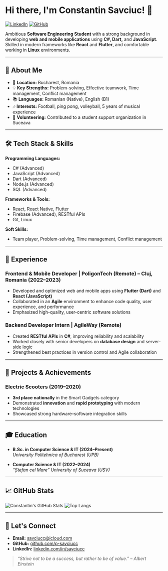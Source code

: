 # Hi there, I'm **Constantin Savciuc**! 👋

[![LinkedIn](https://img.shields.io/badge/LinkedIn-blue?style=for-the-badge&logo=linkedin)](https://www.linkedin.com/in/savciucc)
[![GitHub](https://img.shields.io/badge/GitHub-000?style=for-the-badge&logo=github)](https://github.com/p-savciucc)

Ambitious **Software Engineering Student** with a strong background in developing **web and mobile applications** using **C#, Dart,** and **JavaScript**. Skilled in modern frameworks like **React** and **Flutter**, and comfortable working in **Linux** environments.

---

## 🚀 About Me

- 📍 **Location:** Bucharest, Romania
- 💡 **Key Strengths:** Problem-solving, Effective teamwork, Time management, Conflict management
- 📚 **Languages:** Romanian (Native), English (B1)
- 🎶 **Interests:** Football, ping pong, volleyball, 5 years of musical experience
- 🤝 **Volunteering:** Contributed to a student support organization in Suceava

---

## 🛠 Tech Stack & Skills

**Programming Languages:**  
- C# (Advanced)  
- JavaScript (Advanced)  
- Dart (Advanced)  
- Node.js (Advanced)  
- SQL (Advanced)  

**Frameworks & Tools:**  
- React, React Native, Flutter  
- Firebase (Advanced), RESTful APIs  
- Git, Linux  

**Soft Skills:**  
- Team player, Problem-solving, Time management, Conflict management

---

## 💼 Experience

### Frontend & Mobile Developer | PoligonTech (Remote) – Cluj, Romania (2022–2023)
- Developed and optimized web and mobile apps using **Flutter (Dart)** and **React (JavaScript)**
- Collaborated in an **Agile** environment to enhance code quality, user experience, and performance
- Emphasized high-quality, user-centric software solutions

### Backend Developer Intern | AgileWay (Remote)
- Created **RESTful APIs** in **C#**, improving reliability and scalability
- Worked closely with senior developers on **database design** and server-side logic
- Strengthened best practices in version control and Agile collaboration

---

## 🎯 Projects & Achievements

### Electric Scooters (2019–2020)
- **3rd place nationally** in the Smart Gadgets category
- Demonstrated **innovation** and **rapid prototyping** with modern technologies
- Showcased strong hardware–software integration skills

---

## 🎓 Education

- **B.Sc. in Computer Science & IT (2024–Present)**  
  *University Politehnica of Bucharest (UPB)*

- **Computer Science & IT (2022–2024)**  
  *“Ștefan cel Mare” University of Suceava (USV)*

---

## 📈 GitHub Stats

![Constantin's GitHub Stats](https://github-readme-stats.vercel.app/api?username=p-savciucc&show_icons=true&theme=tokyonight)
![Top Langs](https://github-readme-stats.vercel.app/api/top-langs/?username=p-savciucc&layout=compact&theme=tokyonight)

---

## 🤝 Let's Connect
- **Email:** [savciucc@icloud.com](mailto:savciucc@icloud.com)
- **GitHub:** [github.com/p-savciucc](https://github.com/p-savciucc)
- **LinkedIn:** [linkedin.com/in/savciucc](https://www.linkedin.com/in/savciucc)

> *“Strive not to be a success, but rather to be of value.” – Albert Einstein*
